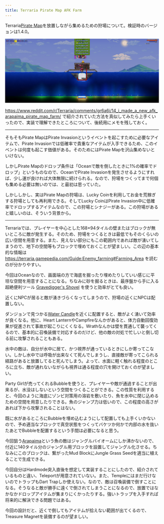 ```yaml
---
title: Terraria Pirate Map AFK Farm
---
```


Terraria[Pirate Map](https://terraria.gamepedia.com/Pirate_Map)を放置しながら集めるための狩場について。検証時のバージョンは1.4.0。

[![](/images/2020-09-13-terraria.png)](/images/2020-09-13-terraria.png)

https://www.reddit.com/r/Terraria/comments/gr6a6i/14_i_made_a_new_afk_arapaima_pirate_map_farm/ で紹介されていた方法を真似してみたら上手くいったので、実装で理解できたところについて、後続用にメモを残しておく。

---

そもそもPirate MapはPirate Invasionというイベントを起こすために必要なアイテムで、Pirate Invasionでは低確率で貴重なアイテムが入手できるため、このイベントは何度も起こす価値がある。そのためにはPirate Mapを沢山集めないといけない。

しかしPirate Mapのドロップ条件は「Oceanで敵を倒したときに1%の確率でドロップ」というものなので、OceanでPirate Invasionを発生させるようにすれば、少し運が良ければ大体無限に続けられる。なので、狩場をつくってまで何個も集める必要は無いのでは、と最初は思っていた。

しかししかし、実はPirate Mapの狩場は、Lucky Coinを利用してお金を荒稼ぎする狩場としても再利用できる。そしてLucky CoinはPirate Invasion中に低確率でドロップするアイテムなので、この狩場とシナジーがある。この狩場があると嬉しいのは、そういう背景から。

---

Terrariaでは、プレイヤーを中心とした168×94タイルの壁またはブロックが無いところに敵が発生する。そのため、狩場をつくるときは最低でもそのくらいの広い空間を用意する。また、見えない部分にもこの範囲内であれば敵が湧いてしまうので、地下の空間等もブロックで埋めておくことが望ましい。この辺の基本的な情報は https://terraria.gamepedia.com/Guide:Enemy_farming#Farming_Area を読むのが分かりやすい。

今回はOceanなので、画面端の方で海底を掘ったり埋めたりしていい感じに平坦な空間を用意することになる。ちなみに砂を掘るときは、最序盤から手に入る超絶便利ツール [Gravedigger's Shovel](https://terraria.gamepedia.com/Gravedigger%27s_Shovel) を使うと効率がとても良い。

近くにNPCが居ると敵が湧きづらくなってしまうので、狩場の近くにNPCは配置しない。

ダンジョンで見つかる[Water Candle](https://terraria.gamepedia.com/Water_Candle)を近くに配置すると、敵がよく湧いて効率が良くなる。他に、Heart LanternやCampfireなんかがあると、体力自動回復効果が促進されて事故が起こりにくくなる。Wrathなんかは壁を貫通して襲ってくるので、基本的に召喚装備で対応するのだけど、他の敵の対処で忙しいと倒し切る前に攻撃されることもある。

水中の敵は、自分が水中に居て、かつ視界が通っているときにしか寄ってこない。しかし水中では呼吸が出来なくて死んでしまうし、直接敵が寄ってこられる経路があると放置してると死んでしまう。よって、水面に軽く触れる程度のところに立ち、敵が通れないながらも視界は通る程度の穴を開けておくのが望ましい。

Party Girlが売ってくれるBubbleを使うと、プレイヤーや敵が通過することが出来るが、水没はしないという空間をつくることができる。この性質を利用すると、今回のように海底にゾンビ対策用の溶岩を敷いたり、魚を水中に閉じ込めるための空間を用意したりできる。魚のジャンプ力は低いので、この程度の高さがあれば下から攻撃されることはない。

既に水があるところにBubbleを埋め込むようにして配置しても上手くいかないので、予め適当なブロックで真空状態をつくってバケツか何かで内部の水を抜いたあとでBubbleを配置するという手間は必要になると思う。

今回狙う[Arapaima](https://terraria.gamepedia.com/Arapaima)という魚の敵はジャングルバイオームにしか沸かないので、付近に140タイル分のジャングル用ブロックを設置してジャングル化させる。ちなみにこのブロックは、繋がったMud BlockにJungle Grass Seedを適当に植えることで生成できる。

今回自分はHardmode突入直後を想定して実装することにしたので、紹介されているものと違い、Teleportが用意されていない。また、Templeにはまだ行けないのでトラップもDart Trapしか使えない。なので、敵は召喚装備で倒すことになる。そうなると敵が勝手に遠くで倒されてしまうことになるので、放置ではなかなかドロップアイテムが集まりにくかったりする。強いトラップを入手すれば将来的に解決できる問題ではある。

今回の設計だと、近くで倒してもアイテムが拾えない範囲が出てくるので、Treasure Magnetを装備するのが望ましい。
